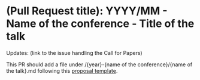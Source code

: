 # (Pull Request title): YYYY/MM - Name of the conference - Title of the talk

Updates: (link to the issue handling the Call for Papers)

This PR should add a file under /{year}-{name of the conference}/{name of the talk}.md
following this [proposal template](.github/PROPOSAL_TEMPLATE.md).
